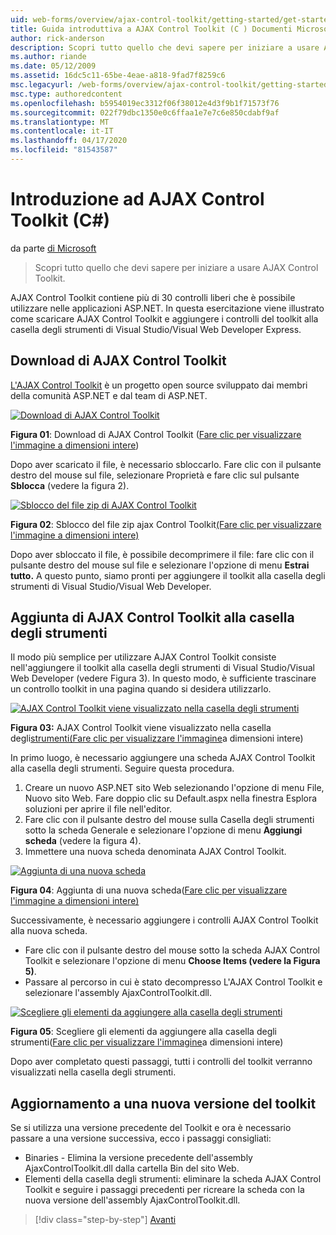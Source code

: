 ```yaml
---
uid: web-forms/overview/ajax-control-toolkit/getting-started/get-started-with-the-ajax-control-toolkit-cs
title: Guida introduttiva a AJAX Control Toolkit (C ) Documenti Microsoft
author: rick-anderson
description: Scopri tutto quello che devi sapere per iniziare a usare AJAX Control Toolkit.
ms.author: riande
ms.date: 05/12/2009
ms.assetid: 16dc5c11-65be-4eae-a818-9fad7f8259c6
msc.legacyurl: /web-forms/overview/ajax-control-toolkit/getting-started/get-started-with-the-ajax-control-toolkit-cs
msc.type: authoredcontent
ms.openlocfilehash: b5954019ec3312f06f38012e4d3f9b1f71573f76
ms.sourcegitcommit: 022f79dbc1350e0c6ffaa1e7e7c6e850cdabf9af
ms.translationtype: MT
ms.contentlocale: it-IT
ms.lasthandoff: 04/17/2020
ms.locfileid: "81543587"
---
```

# <a name="get-started-with-the-ajax-control-toolkit-c"></a>Introduzione ad AJAX Control Toolkit (C#)

da parte [di Microsoft](https://github.com/microsoft)

> Scopri tutto quello che devi sapere per iniziare a usare AJAX Control Toolkit.

AJAX Control Toolkit contiene più di 30 controlli liberi che è possibile utilizzare nelle applicazioni ASP.NET. In questa esercitazione viene illustrato come scaricare AJAX Control Toolkit e aggiungere i controlli del toolkit alla casella degli strumenti di Visual Studio/Visual Web Developer Express.

## <a name="downloading-the-ajax-control-toolkit"></a>Download di AJAX Control Toolkit

[L'AJAX Control Toolkit](http://devexpress.com/act) è un progetto open source sviluppato dai membri della comunità ASP.NET e dal team di ASP.NET. 

[![Download di AJAX Control Toolkit](get-started-with-the-ajax-control-toolkit-cs/_static/image1.jpg)](get-started-with-the-ajax-control-toolkit-cs/_static/image1.png)

**Figura 01**: Download di AJAX Control Toolkit ([Fare clic per visualizzare l'immagine a dimensioni intere](get-started-with-the-ajax-control-toolkit-cs/_static/image2.png))

Dopo aver scaricato il file, è necessario sbloccarlo. Fare clic con il pulsante destro del mouse sul file, selezionare Proprietà e fare clic sul pulsante **Sblocca** (vedere la figura 2).

[![Sblocco del file zip di AJAX Control Toolkit](get-started-with-the-ajax-control-toolkit-cs/_static/image2.jpg)](get-started-with-the-ajax-control-toolkit-cs/_static/image3.png)

**Figura 02**: Sblocco del file zip ajax Control Toolkit[(Fare clic per visualizzare l'immagine a dimensioni intere)](get-started-with-the-ajax-control-toolkit-cs/_static/image4.png)

Dopo aver sbloccato il file, è possibile decomprimere il file: fare clic con il pulsante destro del mouse sul file e selezionare l'opzione di menu **Estrai tutto.** A questo punto, siamo pronti per aggiungere il toolkit alla casella degli strumenti di Visual Studio/Visual Web Developer.

## <a name="adding-the-ajax-control-toolkit-to-the-toolbox"></a>Aggiunta di AJAX Control Toolkit alla casella degli strumenti

Il modo più semplice per utilizzare AJAX Control Toolkit consiste nell'aggiungere il toolkit alla casella degli strumenti di Visual Studio/Visual Web Developer (vedere Figura 3). In questo modo, è sufficiente trascinare un controllo toolkit in una pagina quando si desidera utilizzarlo.

[![AJAX Control Toolkit viene visualizzato nella casella degli strumenti](get-started-with-the-ajax-control-toolkit-cs/_static/image3.jpg)](get-started-with-the-ajax-control-toolkit-cs/_static/image5.png)

**Figura 03:** AJAX Control Toolkit viene visualizzato nella casella degli[strumenti(Fare clic per visualizzare l'immagine](get-started-with-the-ajax-control-toolkit-cs/_static/image6.png)a dimensioni intere)

In primo luogo, è necessario aggiungere una scheda AJAX Control Toolkit alla casella degli strumenti. Seguire questa procedura.

1. Creare un nuovo ASP.NET sito Web selezionando l'opzione di menu File, Nuovo sito Web. Fare doppio clic su Default.aspx nella finestra Esplora soluzioni per aprire il file nell'editor.
2. Fare clic con il pulsante destro del mouse sulla Casella degli strumenti sotto la scheda Generale e selezionare l'opzione di menu **Aggiungi scheda** (vedere la figura 4).
3. Immettere una nuova scheda denominata AJAX Control Toolkit.

[![Aggiunta di una nuova scheda](get-started-with-the-ajax-control-toolkit-cs/_static/image4.jpg)](get-started-with-the-ajax-control-toolkit-cs/_static/image7.png)

**Figura 04**: Aggiunta di una nuova scheda([Fare clic per visualizzare l'immagine a dimensioni intere)](get-started-with-the-ajax-control-toolkit-cs/_static/image8.png)

Successivamente, è necessario aggiungere i controlli AJAX Control Toolkit alla nuova scheda.

- Fare clic con il pulsante destro del mouse sotto la scheda AJAX Control Toolkit e selezionare l'opzione di menu **Choose Items (vedere la Figura 5)**.
- Passare al percorso in cui è stato decompresso L'AJAX Control Toolkit e selezionare l'assembly AjaxControlToolkit.dll.

[![Scegliere gli elementi da aggiungere alla casella degli strumenti](get-started-with-the-ajax-control-toolkit-cs/_static/image5.jpg)](get-started-with-the-ajax-control-toolkit-cs/_static/image9.png)

**Figura 05**: Scegliere gli elementi da aggiungere alla casella degli strumenti([Fare clic per visualizzare l'immagine](get-started-with-the-ajax-control-toolkit-cs/_static/image10.png)a dimensioni intere)

Dopo aver completato questi passaggi, tutti i controlli del toolkit verranno visualizzati nella casella degli strumenti.

## <a name="upgrading-to-a-new-version-of-the-toolkit"></a>Aggiornamento a una nuova versione del toolkit

Se si utilizza una versione precedente del Toolkit e ora è necessario passare a una versione successiva, ecco i passaggi consigliati:

- Binaries - Elimina la versione precedente dell'assembly AjaxControlToolkit.dll dalla cartella Bin del sito Web.
- Elementi della casella degli strumenti: eliminare la scheda AJAX Control Toolkit e seguire i passaggi precedenti per ricreare la scheda con la nuova versione dell'assembly AjaxControlToolkit.dll.

> [!div class="step-by-step"]
> [Avanti](using-ajax-control-toolkit-controls-and-control-extenders-cs.md)
